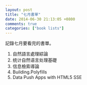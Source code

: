 ```yaml
---
layout: post
title: "七月書單"
date: 2014-06-30 21:13:05 +0800
comments: true
categories: ["book lists"]
---
```


記錄七月要看完的書單。
<!-- more -->

1. 自然語言處理綜論
2. 统计自然语言处理基礎
3. 信息檢索導論
4. Building.Polyfills
5. Data Push Apps with HTML5 SSE